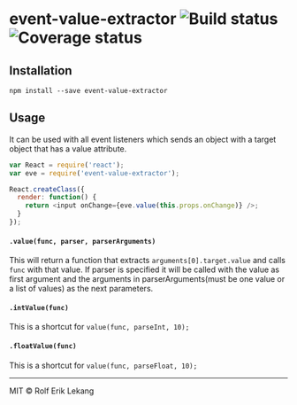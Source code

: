 # event-value-extractor ![Build status][build-badge] ![Coverage status][coverage-badge]


## Installation

```
npm install --save event-value-extractor
```

## Usage
It can be used with all event listeners which sends an object with
a target object that has a value attribute.

```javascript
var React = require('react');
var eve = require('event-value-extractor');

React.createClass({
  render: function() {
    return <input onChange={eve.value(this.props.onChange)} />;
  }
});
```

#### `.value(func, parser, parserArguments)`
This will return a function that extracts `arguments[0].target.value`
and calls `func` with that value. If parser is specified it will be
called with the value as first argument and the arguments in
parserArguments(must be one value or a list of values) as the
next parameters.

#### `.intValue(func)`
This is a shortcut for `value(func, parseInt, 10);`

#### `.floatValue(func)`
This is a shortcut for `value(func, parseFloat, 10);`

----------------------

MIT © Rolf Erik Lekang

[build-badge]: https://ci.frigg.io/relekang/event-value-extractor.svg
[coverage-badge]: https://ci.frigg.io/relekang/event-value-extractor/coverage.svg
